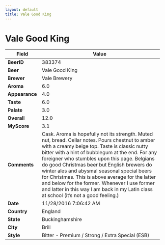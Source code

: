 ```yaml
---
layout: default
title: Vale Good King
---
```


# Vale Good King

| Field         | Value     |
|---------------|-----------|
| **BeerID** | 383374 |
| **Beer** | Vale Good King |
| **Brewer** | Vale Brewery |
| **Aroma** | 6.0 |
| **Appearance** | 4.0 |
| **Taste** | 6.0 |
| **Palate** | 3.0 |
| **Overall** | 12.0 |
| **MyScore** | 3.1 |
| **Comments** | Cask. Aroma is hopefully not its strength. Muted nut, bread. Cellar notes. Pours chestnut to amber with a creamy beige top. Taste is classic nutty bitter with a hint of bubblegum at the end. For any foreigner who stumbles upon this page. Belgians do good Christmas beer but English brewers do winter ales and abysmal seasonal special beers for Christmas. This is above average for the latter and below for the former. Whenever I use former and latter in this way I am back in my Latin class at school &#40;it’s not a good feeling.&#41; |
| **Date** | 11/28/2016 7:06:42 AM |
| **Country** | England |
| **State** | Buckinghamshire |
| **City** | Brill |
| **Style** | Bitter - Premium / Strong / Extra Special (ESB) |
